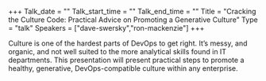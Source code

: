 +++
Talk_date = ""
Talk_start_time = ""
Talk_end_time = ""
Title = "Cracking the Culture Code: Practical Advice on Promoting a Generative Culture"
Type = "talk"
Speakers = ["dave-swersky","ron-mackenzie"]
+++

Culture is one of the hardest parts of DevOps to get right. It’s messy, and organic, and not well suited to the more analytical skills found in IT departments. This presentation will present practical steps to promote a healthy, generative, DevOps-compatible culture within any enterprise.